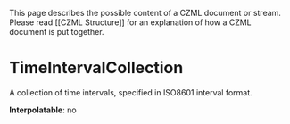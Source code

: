 This page describes the possible content of a CZML document or stream. Please read [[CZML Structure]] for an explanation of how a CZML document is put together.

# TimeIntervalCollection

A collection of time intervals, specified in ISO8601 interval format.

**Interpolatable**: no

